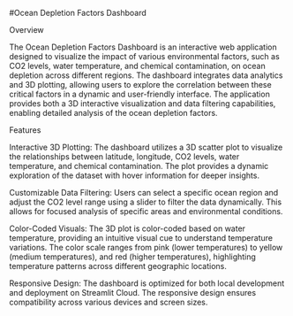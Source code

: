 #Ocean Depletion Factors Dashboard

Overview

The Ocean Depletion Factors Dashboard is an interactive web application designed to visualize the impact of various environmental factors, such as CO2 levels, water temperature, and chemical contamination, on ocean depletion across different regions. The dashboard integrates data analytics and 3D plotting, allowing users to explore the correlation between these critical factors in a dynamic and user-friendly interface. The application provides both a 3D interactive visualization and data filtering capabilities, enabling detailed analysis of the ocean depletion factors.

Features

Interactive 3D Plotting: The dashboard utilizes a 3D scatter plot to visualize the relationships between latitude, longitude, CO2 levels, water temperature, and chemical contamination. The plot provides a dynamic exploration of the dataset with hover information for deeper insights.

Customizable Data Filtering: Users can select a specific ocean region and adjust the CO2 level range using a slider to filter the data dynamically. This allows for focused analysis of specific areas and environmental conditions.

Color-Coded Visuals: The 3D plot is color-coded based on water temperature, providing an intuitive visual cue to understand temperature variations. The color scale ranges from pink (lower temperatures) to yellow (medium temperatures), and red (higher temperatures), highlighting temperature patterns across different geographic locations.

Responsive Design: The dashboard is optimized for both local development and deployment on Streamlit Cloud. The responsive design ensures compatibility across various devices and screen sizes.
